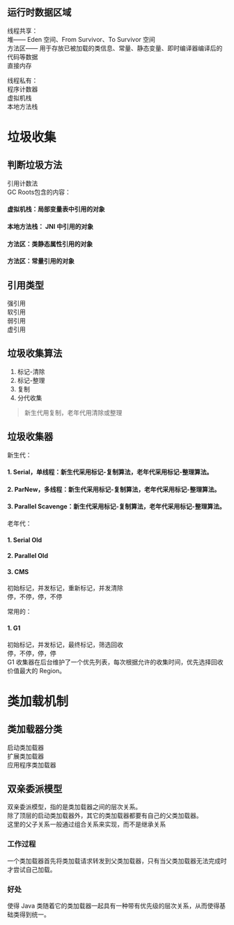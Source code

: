 

## 运行时数据区域  
线程共享：  
堆—— Eden 空间、From Survivor、To Survivor 空间  
方法区—— 用于存放已被加载的类信息、常量、静态变量、即时编译器编译后的代码等数据    
直接内存  


线程私有：  
程序计数器  
虚拟机栈  
本地方法栈  

# 垃圾收集  
## 判断垃圾方法  
引用计数法  
GC Roots包含的内容：  
#### 虚拟机栈：局部变量表中引用的对象
#### 本地方法栈： JNI 中引用的对象
#### 方法区：类静态属性引用的对象
#### 方法区：常量引用的对象

## 引用类型  
强引用  
软引用  
弱引用  
虚引用  

## 垃圾收集算法  
1. 标记-清除  
2. 标记-整理  
3. 复制  
4. 分代收集  
> 新生代用复制，老年代用清除或整理  

## 垃圾收集器  
新生代：  
#### 1. Serial，单线程：新生代采用标记-复制算法，老年代采用标记-整理算法。  
#### 2. ParNew，多线程：新生代采用标记-复制算法，老年代采用标记-整理算法。  
#### 3. Parallel Scavenge：新生代采用标记-复制算法，老年代采用标记-整理算法。   
老年代：  
#### 1. Serial Old  
#### 2. Parallel Old  
#### 3. CMS  
初始标记，并发标记，重新标记，并发清除  
停，不停，停，不停  

常用的：
#### 1. G1  
初始标记，并发标记，最终标记，筛选回收  
停，不停，停，停  
G1 收集器在后台维护了一个优先列表，每次根据允许的收集时间，优先选择回收价值最大的 Region。  


# 类加载机制  

## 类加载器分类  
启动类加载器  
扩展类加载器  
应用程序类加载器  

## 双亲委派模型  
双亲委派模型，指的是类加载器之间的层次关系。  
除了顶层的启动类加载器外，其它的类加载器都要有自己的父类加载器。  
这里的父子关系一般通过组合关系来实现，而不是继承关系  

### 工作过程  
一个类加载器首先将类加载请求转发到父类加载器，只有当父类加载器无法完成时才尝试自己加载。  

### 好处  
使得 Java 类随着它的类加载器一起具有一种带有优先级的层次关系，从而使得基础类得到统一。  






























